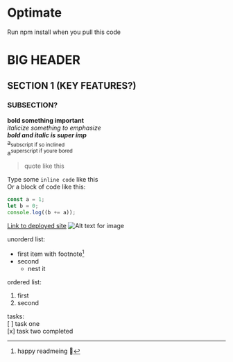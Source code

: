 # Optimate

Run npm install when you pull this code

# BIG HEADER

## SECTION 1 (KEY FEATURES?)

### SUBSECTION?

**bold something important**  
_italicize something to emphasize_  
**_bold and italic is super imp_**  
a<sub>subscript if so inclined</sub>  
a<sup>superscript if youre bored</sup>

> quote like this

Type some `inline code` like this  
Or a block of code like this:

```js
const a = 1;
let b = 0;
console.log((b += a));
```

[Link to deployed site](https://www.linkedin.com)
![Alt text for image](https://myoctocat.com/assets/images/base-octocat.svg)

unorderd list:

- first item with footnote[^1]
- second
  - nest it

ordered list:

1. first
2. second

tasks:  
[ ] task one  
[x] task two completed

[^1]: happy readmeing 🐙
